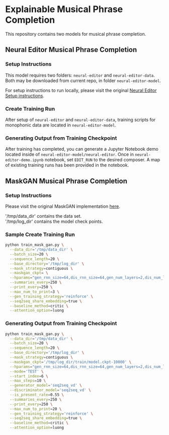 # Explainable Musical Phrase Completion

This repository contains two models for musical phrase completion.

## Neural Editor Musical Phrase Completion

### Setup Instructions

This model requires two folders: `neural-editor` and `neural-editor-data`. Both may be downloaded from current repo, in folder `neural-editor-model`.

For setup instructions to run locally, please visit the original [Neural Editor Setup instructions](https://github.com/kelvinguu/neural-editor/tree/readme).

### Create Training Run

After setup of `neural-editor` and `neural-editor-data`, training scripts for monophonic data are located in `neural-editor-model`.


### Generating Output from Training Checkpoint

After training has completed, you can generate a Jupyter Notebook demo located inside of `neural-editor-model/neural-editor`. Once in `neural-editor-demo.ipynb` notebook, set `EDIT_RUN` to the desired composer. A map of existing training runs has been provided in the notebook.

## MaskGAN Musical Phrase Completion

### Setup Instructions

Please visit the original MaskGAN implementation [here](https://github.com/tensorflow/models/tree/master/research/maskgan).

'/tmp/data_dir' contains the data set. <br/>
'/tmp/log_dir' contains the model check points.<br/>

### Sample Create Training Run
```bash
python train_mask_gan.py \
  --data_dir='/tmp/data_dir' \
  --batch_size=20 \
  --sequence_length=20 \
  --base_directory='/tmp/log_dir' \
  --mask_strategy=contiguous \
  --maskgan_ckpt= \
  --hparams="gen_rnn_size=64,dis_rnn_size=64,gen_num_layers=2,dis_num_layers=2,gen_learning_rate=0.00038877,gen_learning_rate_decay=1.0,gen_full_learning_rate_steps=120000,gen_vd_keep_prob=0.33971,rl_discount_rate=0.89072,dis_learning_rate=5e-4,baseline_decay=0.99,dis_train_iterations=2,dis_pretrain_learning_rate=0.005,critic_learning_rate=5.1761e-7,dis_vd_keep_prob=0.71940" --mode='TRAIN' --max_steps=30000 --generator_model='seq2seq_vd' --discriminator_model='seq2seq_vd' --is_present_rate=0.55 \
  --summaries_every=250 \
  --print_every=250 \
  --max_num_to_print=3 \
  --gen_training_strategy='reinforce' \
  --seq2seq_share_embedding=true \
  --baseline_method=critic \
  --attention_option=luong
```

### Generating Output from Training Checkpoint
```bash
python train_mask_gan.py \
  --data_dir='/tmp/data_dir' \
  --batch_size=20 \
  --sequence_length=20 \
  --base_directory='/tmp/log_dir' \
  --mask_strategy=contiguous \
  --maskgan_ckpt='/tmp/log_dir/train/model.ckpt-10000' \
  --hparams="gen_rnn_size=64,dis_rnn_size=64,gen_num_layers=2,dis_num_layers=2,gen_learning_rate=0.000038877,gen_learning_rate_decay=1.0,gen_full_learning_rate_steps=2000000,gen_vd_keep_prob=0.33971,rl_discount_rate=0.89072,dis_learning_rate=5e-4,baseline_decay=0.99,dis_train_iterations=2,dis_pretrain_learning_rate=0.005,critic_learning_rate=5.1761e-7,dis_vd_keep_prob=0.71940" \
  --mode='TEST' \
  --start_index=6 \
  --max_steps=10 \
  --generator_model='seq2seq_vd' \
  --discriminator_model='seq2seq_vd' \
  --is_present_rate=0.55 \
  --summaries_every=250 \
  --print_every=250 \
  --max_num_to_print=20 \
  --gen_training_strategy='reinforce' \
  --seq2seq_share_embedding=true \
  --baseline_method=critic \
  --attention_option=luong
```
